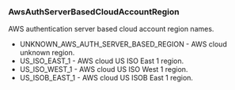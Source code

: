 ### AwsAuthServerBasedCloudAccountRegion
AWS authentication server based cloud account region names.

- UNKNOWN_AWS_AUTH_SERVER_BASED_REGION - AWS cloud unknown region.
- US_ISO_EAST_1 - AWS cloud US ISO East 1 region.
- US_ISO_WEST_1 - AWS cloud US ISO West 1 region.
- US_ISOB_EAST_1 - AWS cloud US ISOB East 1 region.
